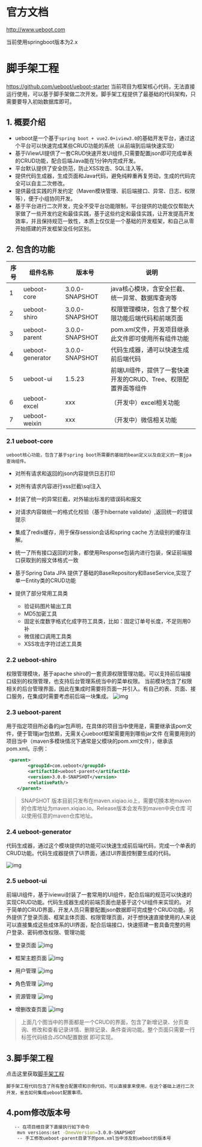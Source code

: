 # 官方文档

http://www.ueboot.com

当前使用springboot版本为2.x

# 脚手架工程
 https://github.com/ueboot/ueboot-starter
   当前项目为框架核心代码，无法直接运行使用，可以基于脚手架做二次开发。脚手架工程提供了最基础的代码架构，只需要要导入初始数据库即可。
## 1. 概要介绍
  - ueboot是一个基于`spring boot + vue2.0+iview3.0`的基础开发平台，通过这个平台可以快速完成某些CRUD功能的系统（从前端到后端快速实现）
  - 基于iViewUI提供了一套CRUD快速开发UI组件,只需要配置json即可完成单表的CRUD功能，配合后端Java能在1分钟内完成开发。
  - 平台默认提供了安全防范，防止XSS攻击、SQL注入等。
  - 提供代码生成器，生成页面和Java代码，避免纯粹重再复劳动，生成的代码完全可以自主二次修改。
  - 提供最佳实践的开发约定（Maven模块管理、前后端接口、异常、日志、权限等），便于小组协同开发。
  - 基于平台进行二次开发，完全不受平台功能限制，平台提供的功能仅仅帮助大家做了一些开发约定和最佳实践，基于这些约定和最佳实践，让开发提高开发效率，并且保持规范一致性，本质上仅仅是一个基础的开发框架，和自己从零开始搭建的开发框架没任何区别。

 
## 2. 包含的功能


| 序号 | 组件名称 | 版本号 |说明 |
| ------ | ------ | ------ |------ |
1 | ueboot-core | 3.0.0-SNAPSHOT|java核心模块，含安全拦截、统一异常、数据库查询等
2 | ueboot-shiro|3.0.0-SNAPSHOT|权限管理模块，包含了整个权限功能后端代码和前端页面
3 | ueboot-parent|3.0.0-SNAPSHOT|pom.xml文件，开发项目继承此文件即可使用所有组件功能
4 | ueboot-generator|3.0.0-SNAPSHOT|代码生成器，通可以快速生成前后端代码
5 | ueboot-ui|1.5.23|前端UI组件，提供了一套快速开发的CRUD、Tree、权限配置界面等组件
6 | ueboot-excel|xxx|（开发中）excel相关功能
7 | ueboot-weixin|xxx|（开发中）微信相关功能



### 2.1 ueboot-core
    ueboot核心功能，包含了基于spring boot所需要的基础的bean定义以及自定义的一套jpa查询组件。

- 对所有请求和返回的json内容提供日志打印

- 对所有请求内容进行xss拦截\sql注入

- 封装了统一的异常拦截，对外输出标准的错误码和报文

- 对请求内容做统一的格式化校验（基于hibernate validate）,返回统一的错误提示

- 集成了redis缓存，用于保存session会话和spring cache 方法级别的缓存注解。

- 统一了所有接口返回的对象，都使用Response包装内进行包装，保证前端接口获取到的报文体格式一致

- 基于Spring Data JPA 提供了基础的BaseRepository和BaseService,实现了单一Entity类的CRUD功能

- 提供了部分常用工具类
    - 验证码图片输出工具
    - MD5加密工具
    - 固定长度数字格式化成字符工具类，比如：固定订单号长度，不足则用0补
    - 微信接口调用工具类
    - XSS攻击字符过滤工具类
    
### 2.2 ueboot-shiro
权限管理模块，基于apache shiro的一套资源权限管理功能。可以支持前后端接口级别的权限管理，也支持后台管理系统当中的菜单权限。
当前模块包含了权限相关的后台管理界面，因此在集成时需要将页面一并引入。有自己的表、页面、接口服务，在集成时需要考虑前后端一块集成。
  ![img](docs/images/ueboot-shiro.png)
    
### 2.3 ueboot-parent
用于指定项目所必备的jar包声明，在具体的项目当中使用是，需要继承该pom文件，便于管理jar包依赖，无需关心ueboot框架需要用到哪些jar文件
在需要用到的项目当中（maven多模块情况下通常是父模块的pom.xml文件），继承该pom.xml。示例：
    
``` xml
 <parent>
        <groupId>com.ueboot</groupId>
        <artifactId>ueboot-parent</artifactId>
        <version>3.0.0-SNAPSHOT</version>
        <relativePath/> 
    </parent>
```
> SNAPSHOT 版本目前只发布在maven.xiqiao.io上，需要切换本地maven的仓库地址为maven.xiqiao.io。Release版本会发布到maven中央仓库
可以使用任意的maven仓库地址。    
  
### 2.4 ueboot-generator
    
代码生成器，通过这个模块提供的功能可以快速生成前后端代码，完成一个单表的CRUD功能。代码生成器提供了UI界面，通过UI界面控制要生成的代码。
  
![img](docs/images/代码生成器.png)
    

### 2.5 ueboot-ui
前端UI组件，基于iviewui封装了一套常用的UI组件，配合后端的规范可以快速的实现CRUD功能。代码生成器生成的前端页面也是基于这个UI组件来实现的。
对于简单的CRUD界面，开发人员只需要配置json数据即可完成整个CRUD功能。另外提供了登录页面、框架主体页面、权限管理页面，对于想快速直接使用的人来说
可以直接集成这些成体系的UI界面，配合后端接口，快速搭建一套具备完整的用户登录、密码修改权限、管理功能

- 登录页面
  ![img](docs/images/shiro/login.png)
    
- 框架主题页面
  ![img](docs/images/shiro/main.png)
  
- 用户管理
  ![img](docs/images/shiro/用户管理.gif) 
   
- 角色管理
  ![img](docs/images/shiro/角色管理.gif) 
   
- 资源管理
  ![img](docs/images/shiro/资源管理.gif)  
  
- 增删改查页面
   ![img](docs/images/shiro/CRUD.gif)  

> 上面几个图当中的界面都是一个CRUD的界面，包含了新增记录、分页查询、修改和查看记录详情、删除记录、条件查询功能。整个页面只需要一行标签代码结合JSON配置数据
即可实现。


## 3.脚手架工程

点击这里获取[脚手架工程](https://github.com/ueboot/ueboot-starter)

    脚手架工程代码包含了所有整合配置项和示例代码，可以直接拿来使用，在这个基础上进行二次开发，省去如何集成ueboot配置事项。
    
## 4.pom修改版本号
```bash
   -- 在项目根目录下直接执行如下命令
    mvn versions:set -DnewVersion=3.0.0-SNAPSHOT
    -- 手工修改ueboot-parent目录下的pom.xml当中涉及到ueboot的版本号

```
